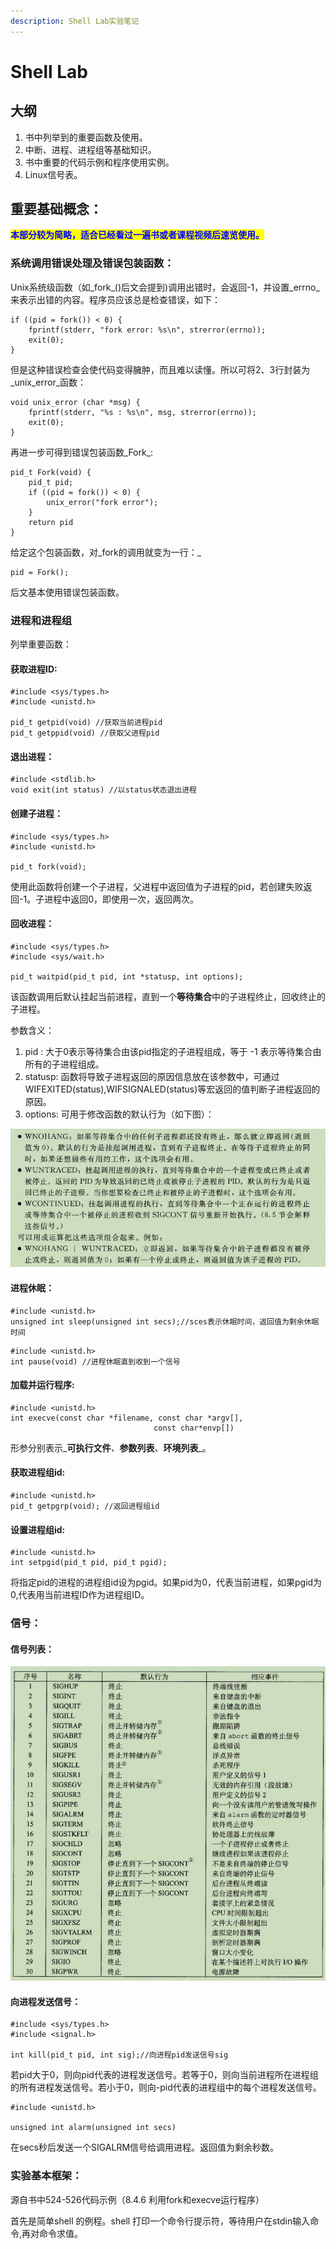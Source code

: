```yaml
---
description: Shell Lab实验笔记
---
```


# Shell Lab

## 大纲

1. 书中列举到的重要函数及使用。
2. 中断、进程、进程组等基础知识。
3. 书中重要的代码示例和程序使用实例。
4. Linux信号表。

## 重要基础概念：

<mark style="color:blue;">**本部分较为简略，适合已经看过一遍书或者课程视频后速览使用。**</mark>

### 系统调用错误处理及错误包装函数：

Unix系统级函数（如_fork_()后文会提到)调用出错时，会返回-1，并设置_errno_来表示出错的内容。程序员应该总是检查错误，如下：

```
if ((pid = fork()) < 0) {
    fprintf(stderr, "fork error: %s\n", strerror(errno));
    exit(0);
}
```

但是这种错误检查会使代码变得臃肿，而且难以读懂。所以可将2、3行封装为_unix\_error_函数：

```
void unix_error (char *msg) {
    fprintf(stderr, "%s : %s\n", msg, strerror(errno));
    exit(0);
}
```

再进一步可得到错误包装函数_Fork_:

```
pid_t Fork(void) {
    pid_t pid;
    if ((pid = fork()) < 0) {
        unix_error("fork error");
    }
    return pid
}
```

给定这个包装函数，对_fork的调用就变为一行：_

```
pid = Fork();
```

后文基本使用错误包装函数。



### 进程和进程组

列举重要函数：

#### 获取进程ID:

```
#include <sys/types.h>
#include <unistd.h>

pid_t getpid(void) //获取当前进程pid
pid_t getppid(void) //获取父进程pid
```

#### 退出进程：

```
#include <stdlib.h>
void exit(int status) //以status状态退出进程
```

#### 创建子进程：

```
#include <sys/types.h>
#include <unistd.h>

pid_t fork(void);
```

使用此函数将创建一个子进程，父进程中返回值为子进程的pid，若创建失败返回-1。子进程中返回0，即使用一次，返回两次。

#### 回收进程：

```
#include <sys/types.h>
#include <sys/wait.h>

pid_t waitpid(pid_t pid, int *statusp, int options);
```

该函数调用后默认挂起当前进程，直到一个**等待集合**中的子进程终止，回收终止的子进程。

参数含义：

1. pid : 大于0表示等待集合由该pid指定的子进程组成，等于 -1 表示等待集合由所有的子进程组成。
2. statusp: 函数将导致子进程返回的原因信息放在该参数中，可通过WIFEXITED(status),WIFSIGNALED(status)等宏返回的值判断子进程返回的原因。
3. options: 可用于修改函数的默认行为（如下图）：

![](../.gitbook/assets/QQ截图20220624113014.png)

#### 进程休眠：

```
#include <unistd.h>
unsigned int sleep(unsigned int secs);//sces表示休眠时间，返回值为剩余休眠时间
```

```
#include <unistd.h>
int pause(void) //进程休眠直到收到一个信号
```

#### 加载并运行程序:

```
#include <unistd.h>
int execve(const char *filename, const char *argv[], 
                                const char*envp[])
```

形参分别表示_**可执行文件**_、_**参数列表**_、_**环境列表**_。

#### 获取进程组id:

```
#include <unistd.h>
pid_t getpgrp(void); //返回进程组id
```

#### 设置进程组id:

```
#include <unistd.h>
int setpgid(pid_t pid, pid_t pgid);
```

将指定pid的进程的进程组id设为pgid。如果pid为0，代表当前进程，如果pgid为0,代表用当前进程ID作为进程组ID。

### 信号：

#### 信号列表：

![选自书527页](../.gitbook/assets/3.png)

#### 向进程发送信号：

```
#include <sys/types.h>
#include <signal.h>

int kill(pid_t pid, int sig);//向进程pid发送信号sig
```

若pid大于0，则向pid代表的进程发送信号。若等于0，则向当前进程所在进程组的所有进程发送信号。若小于0，则向-pid代表的进程组中的每个进程发送信号。

```
#include <unistd.h>

unsigned int alarm(unsigned int secs)
```

在secs秒后发送一个SIGALRM信号给调用进程。返回值为剩余秒数。

### 实验基本框架：

源自书中524-526代码示例（8.4.6 利用fork和execve运行程序）

首先是简单shell 的例程。shell 打印一个命令行提示符，等待用户在stdin输入命令,再对命令求值。
